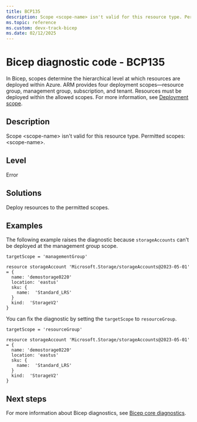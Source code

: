 ```yaml
---
title: BCP135
description: Scope <scope-name> isn't valid for this resource type. Permitted scopes: <scope-name>.
ms.topic: reference
ms.custom: devx-track-bicep
ms.date: 02/12/2025
---
```


# Bicep diagnostic code - BCP135

In Bicep, scopes determine the hierarchical level at which resources are deployed within Azure. ARM provides four deployment scopes—resource group, management group, subscription, and tenant. Resources must be deployed within the allowed scopes. For more information, see [Deployment scope](../deploy-to-resource-group.md#deployment-scopes).

## Description

Scope \<scope-name> isn't valid for this resource type. Permitted scopes: \<scope-name>.

## Level

Error

## Solutions

Deploy resources to the permitted scopes.

## Examples

The following example raises the diagnostic because `storageAccounts` can't be deployed at the management group scope.

```bicep
targetScope = 'managementGroup'

resource storageAccount 'Microsoft.Storage/storageAccounts@2023-05-01' = {
  name: 'demostorage0220'
  location: 'eastus'
  sku: {
    name:  'Standard_LRS'
  }
  kind:  'StorageV2'
}
```

You can fix the diagnostic by setting the `targetScope` to `resourceGroup`.  

```bicep
targetScope = 'resourceGroup'

resource storageAccount 'Microsoft.Storage/storageAccounts@2023-05-01' = {
  name: 'demostorage0220'
  location: 'eastus'
  sku: {
    name:  'Standard_LRS'
  }
  kind:  'StorageV2'
}

```

## Next steps

For more information about Bicep diagnostics, see [Bicep core diagnostics](../bicep-core-diagnostics.md).
